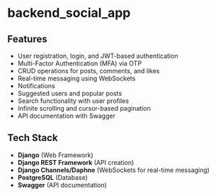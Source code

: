 # backend_social_app

## Features

- User registration, login, and JWT-based authentication
- Multi-Factor Authentication (MFA) via OTP
- CRUD operations for posts, comments, and likes
- Real-time messaging using WebSockets
- Notifications
- Suggested users and popular posts
- Search functionality with user profiles
- Infinite scrolling and cursor-based pagination
- API documentation with Swagger

## Tech Stack

- **Django** (Web Framework)
- **Django REST Framework** (API creation)
- **Django Channels/Daphne** (WebSockets for real-time messaging)
- **PostgreSQL** (Database)
- **Swagger** (API documentation)
